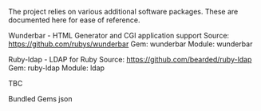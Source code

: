 The project relies on various additional software packages.
These are documented here for ease of reference.

Wunderbar - HTML Generator and CGI application support
Source: https://github.com/rubys/wunderbar
Gem: wunderbar
Module: wunderbar

Ruby-ldap - LDAP for Ruby
Source: https://github.com/bearded/ruby-ldap
Gem: ruby-ldap
Module: ldap

TBC

Bundled Gems
json
